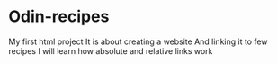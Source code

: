 # Odin-recipes
My first html project
It is about creating a website 
And linking it to few recipes
I will learn how absolute and relative links work